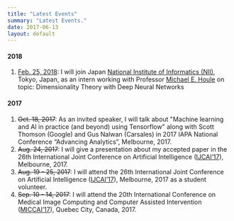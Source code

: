 ```yaml
---
title: "Latest Events"
summary: "Latest Events."
date: 2017-06-13
layout: default
---
```

<h4>2018</h4>
<ol>
  <li><u>Feb. 25, 2018</u>: I will join Japan <a href="http://www.nii.ac.jp/en/"> National Institute of Informatics (NII)</a>, Tokyo, Japan, as an intern working with Professor <a href="http://research.nii.ac.jp/~meh/">Michael E. Houle</a> on topic: Dimensionality Theory with Deep Neural Networks </li>
</ol>

<h4>2017</h4>
<ol>
<li><strike>Oct. 18, 2017</strike>: As an invited speaker, I will talk about "Machine learning and AI in practice (and beyond) using Tensorflow" along with Scott Thomson (Google) and Gus Nalwan (Carsales) in 2017 IAPA National Conference “Advancing Analytics”, Melbourne, 2017.</li>
  <li><strike>Aug. 24, 2017</strike>: I will give a presentation about my accepted paper in the 26th International Joint Conference on Artificial Intelligence (<a href="https://ijcai-17.org">IJCAI’17</a>), Melbourne, 2017.</li>
  <li><strike>Aug. 19 - 25, 2017</strike>: I will attend the 26th International Joint Conference on Artificial Intelligence (<a href="https://ijcai-17.org">IJCAI’17</a>), Melbourne, 2017 as a student volunteer.</li>
  <li><strike>Sep. 10 - 14, 2017</strike>: I will attend the 20th International Conference on Medical Image Computing and Computer Assisted Intervention (<a href="http://www.miccai2017.org">MICCAI’17</a>), Quebec City, Canada, 2017.</li>
</ol>